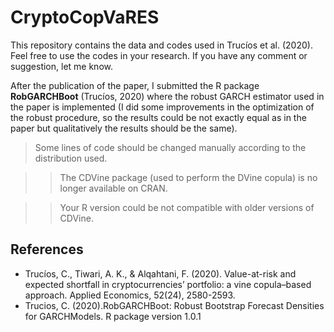 # CryptoCopVaRES


This repository contains the data and codes used in Trucíos et al. (2020). Feel free to use the codes in your research. If you have any comment or suggestion, let me know.

After the publication of the paper, I submitted the R package **RobGARCHBoot** (Trucíos, 2020) where the robust GARCH estimator used in the paper is implemented (I did some improvements in the optimization of the robust procedure, so the results could be not exactly equal as in the paper but qualitatively the results should be the same).


> Some lines of code should be changed manually according to the distribution used.

>> The CDVine package (used to perform the DVine copula) is no longer available on CRAN. 

>> Your R version could be not compatible with older versions of CDVine. 

## References

- Trucíos, C., Tiwari, A. K., & Alqahtani, F. (2020). Value-at-risk and expected shortfall in cryptocurrencies’ portfolio: a vine copula–based approach. Applied Economics, 52(24), 2580-2593.
- Trucios,  C.  (2020).RobGARCHBoot:   Robust  Bootstrap  Forecast  Densities  for  GARCHModels.  R package version 1.0.1
